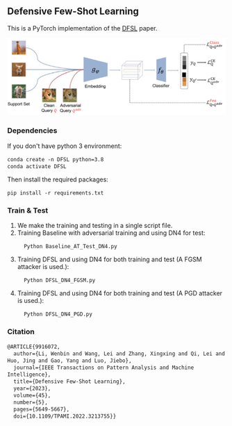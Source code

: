 ## Defensive Few-Shot Learning
This is a PyTorch implementation of the [DFSL](https://ieeexplore.ieee.org/document/9916072) paper.

<img src='flowchart.png' width=600/>

### Dependencies

If you don't have python 3 environment:
```
conda create -n DFSL python=3.8
conda activate DFSL
```
Then install the required packages:
```
pip install -r requirements.txt
```

### Train & Test

1. We make the training and testing in a single script file.
2. Training Baseline with adversarial training and using DN4 for test:
    ```shell
      Python Baseline_AT_Test_DN4.py
    ```
3. Training DFSL and using DN4 for both training and test (A FGSM attacker is used.):
    ```shell
      Python DFSL_DN4_FGSM.py
    ```
4. Training DFSL and using DN4 for both training and test (A PGD attacker is used.):
    ```shell
      Python DFSL_DN4_PGD.py
    ```

### Citation

```
@ARTICLE{9916072,
  author={Li, Wenbin and Wang, Lei and Zhang, Xingxing and Qi, Lei and Huo, Jing and Gao, Yang and Luo, Jiebo},
  journal={IEEE Transactions on Pattern Analysis and Machine Intelligence}, 
  title={Defensive Few-Shot Learning}, 
  year={2023},
  volume={45},
  number={5},
  pages={5649-5667},
  doi={10.1109/TPAMI.2022.3213755}}
```

